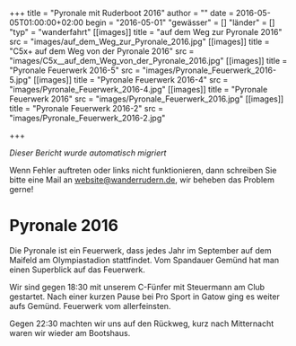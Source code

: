 +++
title = "Pyronale mit Ruderboot 2016"
author = ""
date = 2016-05-05T01:00:00+02:00
begin = "2016-05-01"
"gewässer" = []
"länder" = []
"typ" = "wanderfahrt"
[[images]]
title = "auf dem Weg zur Pyronale 2016"
src = "images/auf_dem_Weg_zur_Pyronale_2016.jpg"
[[images]]
title = "C5x+ auf dem Weg von der Pyronale 2016"
src = "images/C5x__auf_dem_Weg_von_der_Pyronale_2016.jpg"
[[images]]
title = "Pyronale Feuerwerk 2016-5"
src = "images/Pyronale_Feuerwerk_2016-5.jpg"
[[images]]
title = "Pyronale Feuerwerk 2016-4"
src = "images/Pyronale_Feuerwerk_2016-4.jpg"
[[images]]
title = "Pyronale Feuerwerk 2016"
src = "images/Pyronale_Feuerwerk_2016.jpg"
[[images]]
title = "Pyronale Feuerwerk 2016-2"
src = "images/Pyronale_Feuerwerk_2016-2.jpg"

+++


*Dieser Bericht wurde automatisch migriert*

Wenn Fehler auftreten oder links nicht funktionieren, dann schreiben Sie bitte eine Mail an website@wanderrudern.de, wir beheben das Problem gerne!



# Pyronale 2016


Die Pyronale ist ein Feuerwerk, dass jedes Jahr im September auf dem Maifeld am Olympiastadion stattfindet. Vom Spandauer Gemünd hat man einen Superblick auf das Feuerwerk.

Wir sind gegen 18:30 mit unserem C-Fünfer mit Steuermann am Club gestartet. Nach einer kurzen Pause bei Pro Sport in Gatow ging es weiter aufs Gemünd. Feuerwerk vom allerfeinsten.

Gegen 22:30 machten wir uns auf den Rückweg, kurz nach Mitternacht waren wir wieder am Bootshaus.